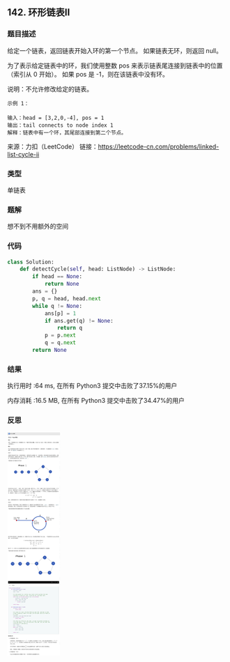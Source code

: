 ## 142. 环形链表II



### 题目描述

给定一个链表，返回链表开始入环的第一个节点。 如果链表无环，则返回 null。

为了表示给定链表中的环，我们使用整数 pos 来表示链表尾连接到链表中的位置（索引从 0 开始）。 如果 pos 是 -1，则在该链表中没有环。

说明：不允许修改给定的链表。

``` 
示例 1：

输入：head = [3,2,0,-4], pos = 1
输出：tail connects to node index 1
解释：链表中有一个环，其尾部连接到第二个节点。
```

来源：力扣（LeetCode）
链接：https://leetcode-cn.com/problems/linked-list-cycle-ii

### 类型

单链表



### 题解

想不到不用额外的空间



### 代码

```python
class Solution:
    def detectCycle(self, head: ListNode) -> ListNode:
    	if head == None:
    		return None
    	ans = {}
    	p, q = head, head.next
    	while q != None:
    		ans[p] = 1
    		if ans.get(q) != None:
    			return q
    		p = p.next
    		q = q.next
    	return None
```



### 结果

执行用时 :64 ms, 在所有 Python3 提交中击败了37.15%的用户

内存消耗 :16.5 MB, 在所有 Python3 提交中击败了34.47%的用户



### 反思

<img src="../images/28.png" style="zoom:50%;" />
